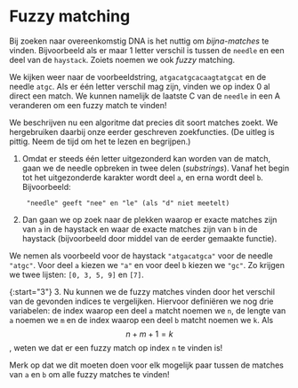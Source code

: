 # Fuzzy matching

Bij zoeken naar overeenkomstig DNA is het nuttig om *bijna-matches* te vinden.
Bijvoorbeeld als er maar 1 letter verschil is tussen de `needle` en een deel
van de `haystack`. Zoiets noemen we ook *fuzzy* matching.

We kijken weer naar de voorbeeldstring, `atgacatgcacaagtatgcat` en de needle
`atgc`. Als er één letter verschil mag zijn, vinden we op index 0 al direct een
match. We kunnen namelijk de laatste C van de `needle` in een A veranderen om
een fuzzy match te vinden!

We beschrijven nu een algoritme dat precies dit soort matches zoekt. We hergebruiken daarbij onze eerder geschreven zoekfuncties. (De uitleg is pittig. Neem de tijd om het te lezen en begrijpen.)

1. Omdat er steeds één letter uitgezonderd kan worden van de match, gaan we de needle opbreken in twee delen (*substrings*). Vanaf het begin tot het uitgezonderde karakter wordt deel `a`, en erna wordt deel `b`. Bijvoorbeeld:

	    "needle" geeft "nee" en "le" (als "d" niet meetelt)

2. Dan gaan we op zoek naar de plekken waarop er exacte matches zijn van `a` in de haystack en waar de exacte matches zijn van `b` in de haystack (bijvoorbeeld door middel van de eerder gemaakte functie).

We nemen als voorbeeld voor de haystack `"atgacatgca"` voor de needle `"atgc"`.
Voor deel `a` kiezen we `"a"` en voor deel `b` kiezen we `"gc"`. Zo krijgen we
twee lijsten: `[0, 3, 5, 9]` en `[7]`.

{:start="3"}
3. Nu kunnen we de fuzzy matches vinden door het verschil van de gevonden indices te vergelijken. Hiervoor definiëren we nog drie variabelen: de index waarop een deel `a` matcht noemen we `n`, de lengte van `a` noemen we `m` en de index waarop een deel `b` matcht noemen we `k`. Als $$n + m + 1 = k$$, weten we dat er een fuzzy match op index `n` te vinden is!

Merk op dat we dit moeten doen voor elk mogelijk paar tussen de matches van `a` en `b` om alle fuzzy matches te vinden!
